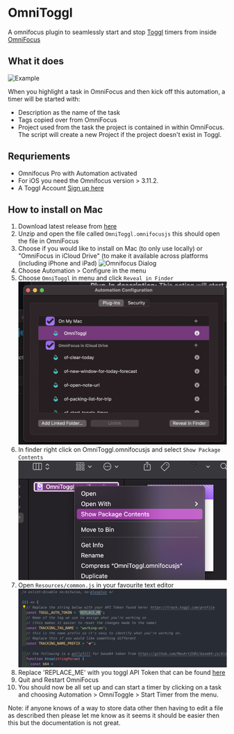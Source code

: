 # OmniToggl
A omnifocus plugin to seamlessly start and stop [Toggl](https://track.toggl.com/timer) timers from inside [OmniFocus](https://www.omnigroup.com/omnifocus/)

## What it does


![Example](img/Dec-29-2020-18-58-28.gif)


When you highlight a task in OmniFocus and then kick off this automation, a timer will be started with:
- Description as the name of the task
- Tags copied over from OmniFocus
- Project used from the task the project is contained in within OmniFocus. The script will create a new Project if the project doesn't exist in Toggl.

## Requriements
- Omnifocus Pro with Automation activated
- For iOS you need the Omnifocus version > 3.11.2.
- A Toggl Account [Sign up here](https://track.toggl.com/timer)

## How to install on Mac
1. Download latest release from [here](https://github.com/benhughes/OmniToggl/releases)
2. Unzip and open the file called `OmniToggl.omnifocusjs` this should open the file in OmniFocus
3. Choose if you would like to install on Mac (to only use locally) or "OmniFocus in iCloud Drive" (to make it available across platforms (including iPhone and iPad)
![Omnifocus Dialog](img/Screenshot-1.png)
4. Choose Automation > Configure in the menu
5. Choose `OmniToggl` in menu and click `Reveal in Finder`
![Omnifocus Dialog](img/Screenshot-3.png)
6. In finder right click on OmniToggl.omnifocusjs and select `Show Package Contents`
![Omnifocus Dialog](img/Screenshot-4.png)
7. Open `Resources/common.js` in your favourite text editor
![Omnifocus Dialog](img/Screenshot-6.png)
8. Replace 'REPLACE_ME' with you toggl API Token that can be found [here](https://track.toggl.com/profile)
9. Quit and Restart OmniFocus
9. You should now be all set up and can start a timer by clicking on a task and choosing Automation > OmniToggle > Start Timer from the menu.

Note: if anyone knows of a way to store data other then having to edit a file as described then please let me know as it seems it should be easier then this but the documentation is not great.
